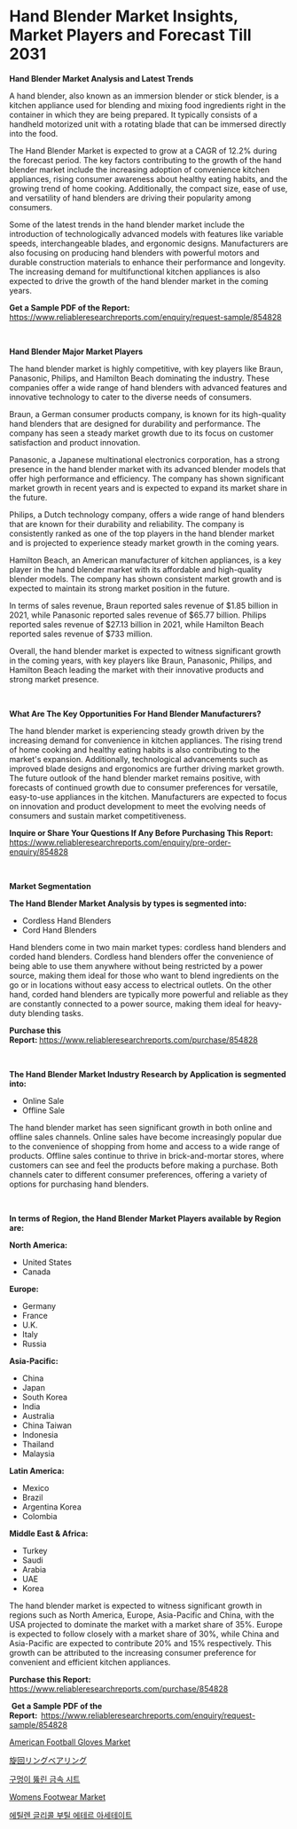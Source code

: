 <p><h1>Hand Blender Market Insights, Market Players and Forecast Till 2031</h1></p><p><strong>Hand Blender Market Analysis and Latest Trends</strong></p>
<p><p>A hand blender, also known as an immersion blender or stick blender, is a kitchen appliance used for blending and mixing food ingredients right in the container in which they are being prepared. It typically consists of a handheld motorized unit with a rotating blade that can be immersed directly into the food.</p><p>The Hand Blender Market is expected to grow at a CAGR of 12.2% during the forecast period. The key factors contributing to the growth of the hand blender market include the increasing adoption of convenience kitchen appliances, rising consumer awareness about healthy eating habits, and the growing trend of home cooking. Additionally, the compact size, ease of use, and versatility of hand blenders are driving their popularity among consumers.</p><p>Some of the latest trends in the hand blender market include the introduction of technologically advanced models with features like variable speeds, interchangeable blades, and ergonomic designs. Manufacturers are also focusing on producing hand blenders with powerful motors and durable construction materials to enhance their performance and longevity. The increasing demand for multifunctional kitchen appliances is also expected to drive the growth of the hand blender market in the coming years.</p></p>
<p><strong>Get a Sample PDF of the Report:&nbsp;</strong> <a href="https://www.reliableresearchreports.com/enquiry/request-sample/854828">https://www.reliableresearchreports.com/enquiry/request-sample/854828</a></p>
<p>&nbsp;</p>
<p><strong>Hand Blender Major Market Players</strong></p>
<p><p>The hand blender market is highly competitive, with key players like Braun, Panasonic, Philips, and Hamilton Beach dominating the industry. These companies offer a wide range of hand blenders with advanced features and innovative technology to cater to the diverse needs of consumers.</p><p>Braun, a German consumer products company, is known for its high-quality hand blenders that are designed for durability and performance. The company has seen a steady market growth due to its focus on customer satisfaction and product innovation.</p><p>Panasonic, a Japanese multinational electronics corporation, has a strong presence in the hand blender market with its advanced blender models that offer high performance and efficiency. The company has shown significant market growth in recent years and is expected to expand its market share in the future.</p><p>Philips, a Dutch technology company, offers a wide range of hand blenders that are known for their durability and reliability. The company is consistently ranked as one of the top players in the hand blender market and is projected to experience steady market growth in the coming years.</p><p>Hamilton Beach, an American manufacturer of kitchen appliances, is a key player in the hand blender market with its affordable and high-quality blender models. The company has shown consistent market growth and is expected to maintain its strong market position in the future.</p><p>In terms of sales revenue, Braun reported sales revenue of $1.85 billion in 2021, while Panasonic reported sales revenue of $65.77 billion. Philips reported sales revenue of $27.13 billion in 2021, while Hamilton Beach reported sales revenue of $733 million.</p><p>Overall, the hand blender market is expected to witness significant growth in the coming years, with key players like Braun, Panasonic, Philips, and Hamilton Beach leading the market with their innovative products and strong market presence.</p></p>
<p>&nbsp;</p>
<p><strong>What Are The Key Opportunities For Hand Blender Manufacturers?</strong></p>
<p><p>The hand blender market is experiencing steady growth driven by the increasing demand for convenience in kitchen appliances. The rising trend of home cooking and healthy eating habits is also contributing to the market's expansion. Additionally, technological advancements such as improved blade designs and ergonomics are further driving market growth. The future outlook of the hand blender market remains positive, with forecasts of continued growth due to consumer preferences for versatile, easy-to-use appliances in the kitchen. Manufacturers are expected to focus on innovation and product development to meet the evolving needs of consumers and sustain market competitiveness.</p></p>
<p><strong>Inquire or Share Your Questions If Any Before Purchasing This Report:</strong> <a href="https://www.reliableresearchreports.com/enquiry/pre-order-enquiry/854828">https://www.reliableresearchreports.com/enquiry/pre-order-enquiry/854828</a></p>
<p>&nbsp;</p>
<p><strong>Market Segmentation</strong></p>
<p><strong>The Hand Blender Market Analysis by types is segmented into:</strong></p>
<p><ul><li>Cordless Hand Blenders</li><li>Cord Hand Blenders</li></ul></p>
<p><p>Hand blenders come in two main market types: cordless hand blenders and corded hand blenders. Cordless hand blenders offer the convenience of being able to use them anywhere without being restricted by a power source, making them ideal for those who want to blend ingredients on the go or in locations without easy access to electrical outlets. On the other hand, corded hand blenders are typically more powerful and reliable as they are constantly connected to a power source, making them ideal for heavy-duty blending tasks.</p></p>
<p><strong>Purchase this Report:&nbsp;</strong><a href="https://www.reliableresearchreports.com/purchase/854828">https://www.reliableresearchreports.com/purchase/854828</a></p>
<p>&nbsp;</p>
<p><strong>The Hand Blender Market Industry Research by Application is segmented into:</strong></p>
<p><ul><li>Online Sale</li><li>Offline Sale</li></ul></p>
<p><p>The hand blender market has seen significant growth in both online and offline sales channels. Online sales have become increasingly popular due to the convenience of shopping from home and access to a wide range of products. Offline sales continue to thrive in brick-and-mortar stores, where customers can see and feel the products before making a purchase. Both channels cater to different consumer preferences, offering a variety of options for purchasing hand blenders.</p></p>
<p>&nbsp;</p>
<p><strong>In terms of Region, the Hand Blender Market Players available by Region are:</strong></p>
<p>
    <p> <strong> North America: </strong>
        <ul>
            <li>United States</li>
            <li>Canada</li>
        </ul>
        </p> 
    <p> <strong> Europe: </strong>
        <ul>
            <li>Germany</li>
            <li>France</li>
            <li>U.K.</li>
            <li>Italy</li>
            <li>Russia</li>
        </ul>
        </p> 
    <p> <strong> Asia-Pacific: </strong>
        <ul>
            <li>China</li>
            <li>Japan</li>
            <li>South Korea</li>
            <li>India</li>
            <li>Australia</li>
            <li>China Taiwan</li>
            <li>Indonesia</li>
            <li>Thailand</li>
            <li>Malaysia</li>
        </ul>
        </p> 
    <p> <strong> Latin America: </strong>
        <ul>
            <li>Mexico</li>
            <li>Brazil</li>
            <li>Argentina Korea</li>
            <li>Colombia</li>
        </ul>
        </p> 
    <p> <strong> Middle East & Africa: </strong>
        <ul>
            <li>Turkey</li>
            <li>Saudi</li>
            <li>Arabia</li>
            <li>UAE</li>
            <li>Korea</li>
        </ul>
    </p>
    </p>
<p><p>The hand blender market is expected to witness significant growth in regions such as North America, Europe, Asia-Pacific and China, with the USA projected to dominate the market with a market share of 35%. Europe is expected to follow closely with a market share of 30%, while China and Asia-Pacific are expected to contribute 20% and 15% respectively. This growth can be attributed to the increasing consumer preference for convenient and efficient kitchen appliances.</p></p>
<p><strong>Purchase this Report: </strong><a href="https://www.reliableresearchreports.com/purchase/854828">https://www.reliableresearchreports.com/purchase/854828</a></p>
<p>&nbsp;<strong>Get a Sample PDF of the Report:&nbsp;&nbsp;</strong><a href="https://www.reliableresearchreports.com/enquiry/request-sample/854828">https://www.reliableresearchreports.com/enquiry/request-sample/854828</a></p>
<p><strong></strong></p>
<p><p><a href="https://github.com/dimitrishawkinswaynenp91rgz/Market-Research-Report-List-1/blob/main/american-football-gloves-market.md">American Football Gloves Market</a></p><p><a href="https://medium.com/@samleite85/%E3%82%B9%E3%83%AA%E3%83%A5%E3%83%BC%E3%82%A4%E3%83%B3%E3%82%B0%E3%83%AA%E3%83%B3%E3%82%B0%E3%83%99%E3%82%A2%E3%83%AA%E3%83%B3%E3%82%B0%E5%B8%82%E5%A0%B4%E3%81%AE%E8%A6%8F%E6%A8%A1%E3%81%AF-%E4%B8%96%E7%95%8C%E3%81%AE%E7%94%A3%E6%A5%AD%E3%81%AB%E3%81%8A%E3%81%91%E3%82%8B%E6%9C%80%E9%81%A9%E3%81%AA%E3%83%9E%E3%83%BC%E3%82%B1%E3%83%86%E3%82%A3%E3%83%B3%E3%82%B0%E3%83%81%E3%83%A3%E3%83%8D%E3%83%AB%E3%82%92%E6%98%8E%E3%82%89%E3%81%8B%E3%81%AB%E3%81%97%E3%81%BE%E3%81%99-59c5a96182b5">旋回リングベアリング</a></p><p><a href="https://medium.com/@waynegibson1959/%ED%8D%BC%ED%8F%AC%EB%A0%88%EC%9D%B4%ED%8B%B0%EB%93%9C-%EB%A9%94%ED%83%88-%EC%8B%9C%ED%8A%B8-%EC%8B%9C%EC%9E%A5-%EB%B3%B4%EA%B3%A0%EC%84%9C%EA%B0%80-%EC%9D%B4-%EC%8B%9C%EC%9E%A5%EC%9D%98-%EC%B5%9C%EC%8B%A0-%ED%8A%B8%EB%A0%8C%EB%93%9C%EC%99%80-%EC%84%B1%EC%9E%A5-%EA%B8%B0%ED%9A%8C%EB%A5%BC-%EB%B0%9D%ED%98%80%EC%A4%8D%EB%8B%88%EB%8B%A4-8f9d60de19a8">구멍이 뚫린 금속 시트</a></p><p><a href="https://github.com/changoleonlaverguenzanoexiste/Market-Research-Report-List-2/blob/main/womens-footwear-market.md">Womens Footwear Market</a></p><p><a href="https://medium.com/@iansanftyord09878/%EC%97%90%ED%8B%B8%EB%A0%8C-%EA%B8%80%EB%A6%AC%EC%BD%9C-%EB%B6%80%ED%8B%B8-%EC%97%90%ED%85%8C%EB%A5%B4-%EC%95%84%EC%84%B8%ED%85%8C%EC%9D%B4%ED%8A%B8-%EC%8B%9C%EC%9E%A5-%EA%B2%BD%EC%9F%81-%EB%B6%84%EC%84%9D-%EC%8B%9C%EC%9E%A5-%EB%8F%99%ED%96%A5-%EB%B0%8F-2031%EB%85%84%EA%B9%8C%EC%A7%80%EC%9D%98-%EC%98%88%EC%B8%A1-397a762cb5da">에틸렌 글리콜 부틸 에테르 아세테이트</a></p></p>